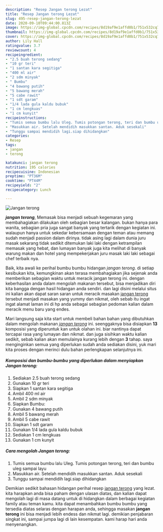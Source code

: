 ```yaml
---
description: "Resep Jangan terong Lezat"
title: "Resep Jangan terong Lezat"
slug: 495-resep-jangan-terong-lezat
date: 2020-09-10T09:44:00.813Z
image: https://img-global.cpcdn.com/recipes/8d19af9e1affd0b1/751x532cq70/jangan-terong-foto-resep-utama.jpg
thumbnail: https://img-global.cpcdn.com/recipes/8d19af9e1affd0b1/751x532cq70/jangan-terong-foto-resep-utama.jpg
cover: https://img-global.cpcdn.com/recipes/8d19af9e1affd0b1/751x532cq70/jangan-terong-foto-resep-utama.jpg
author: Lily Hall
ratingvalue: 3.7
reviewcount: 4
recipeingredient:
- "2.5 buah terong sedang"
- "10 gr teri"
- "1 santan kara segitiga"
- "400 ml air"
- "2 sdm minyak"
- " Bumbu"
- "4 bawang putih"
- "5 bawang merah"
- "5 cabe rawit"
- "1 sdt garam"
- "1/4 lada gula kaldu bubuk"
- "1 cm lengkuas"
- "1 cm kunyit"
recipeinstructions:
- "Tumis semua bumbu lalu Uleg. Tumis potongan terong, teri dan bumbu uleg sampai layu"
- "Masukkan air. Setelah mendidih masukkan santan. Aduk sesekali"
- "Tunggu sampai mendidih lagi.siap dihidangkan"
categories:
- Resep
tags:
- jangan
- terong

katakunci: jangan terong 
nutrition: 195 calories
recipecuisine: Indonesian
preptime: "PT36M"
cooktime: "PT44M"
recipeyield: "2"
recipecategory: Lunch

---
```



![Jangan terong](https://img-global.cpcdn.com/recipes/8d19af9e1affd0b1/751x532cq70/jangan-terong-foto-resep-utama.jpg)

<b><i>jangan terong</i></b>, Memasak bisa menjadi sebuah kegemaran yang membahagiakan dilakukan oleh sebagian besar kalangan. bukan hanya para wanita, sebagian pria juga sangat banyak yang tertarik dengan kegiatan ini. walaupun hanya untuk sekedar kebersamaan dengan teman atau memang sudah menjadi passion dalam dirinya. tidak asing lagi dalam dunia juru masak sekarang tidak sedikit ditemukan laki laki dengan ketrampilan memasak yang hebat, dan lumayan banyak juga kita melihat di banyak warung makan dan hotel yang mempekerjakan juru masak laki laki sebagai chef terbaik nya.

Baik, kita awali ke perihal bumbu bumbu hidangan <i>jangan terong</i>. di setiap kesibukan kita, kemungkinan akan terasa membahagiakan jika sejenak anda memberikan sebagian waktu untuk meracik jangan terong ini. dengan keberhasilan anda dalam mengolah makanan tersebut, bisa menjadikan diri kita bangga dengan hasil hidangan anda sendiri. dan lagi disini melalui situs ini kalian akan dapat saran saran untuk meracik masakan <u>jangan terong</u> tersebut menjadi masakan yang yummy dan nikmat, oleh sebab itu ingat ingat alamat laman ini di hp anda sebagai sebagian pedoman kalian dalam meracik menu baru yang endes.




Mari langsung saja kita start untuk membeli bahan bahan yang dibutuhkan dalam mengolah makanan <u><i>jangan terong</i></u> ini. seenggaknya bisa disiapkan <b>13</b> komposisi yang diperuntuk kan untuk olahan ini. biar nantinya dapat tercapai rasa yang lumayan dan nikmat. dan juga sisihkan waktu kalian sedikit, sebab kalian akan memulainya kurang lebih dengan <b>3</b> tahap. saya menginginkan semua yang diperlukan sudah anda sediakan disini, yuk mari kita proses dengan merinci dulu bahan perlengkapan selanjutnya ini.

<!--inarticleads1-->

##### Komposisi dan bumbu-bumbu yang diperlukan dalam menyiapkan Jangan terong:

1. Sediakan 2.5 buah terong sedang
1. Gunakan 10 gr teri
1. Siapkan 1 santan kara segitiga
1. Ambil 400 ml air
1. Ambil 2 sdm minyak
1. Siapkan  Bumbu:
1. Gunakan 4 bawang putih
1. Ambil 5 bawang merah
1. Ambil 5 cabe rawit
1. Siapkan 1 sdt garam
1. Gunakan 1/4 lada gula kaldu bubuk
1. Sediakan 1 cm lengkuas
1. Gunakan 1 cm kunyit




<!--inarticleads2-->

##### Cara mengolah Jangan terong:

1. Tumis semua bumbu lalu Uleg. Tumis potongan terong, teri dan bumbu uleg sampai layu
1. Masukkan air. Setelah mendidih masukkan santan. Aduk sesekali
1. Tunggu sampai mendidih lagi.siap dihidangkan




Demikian sedikit bahasan hidangan perihal resep <u>jangan terong</u> yang lezat. kita harapkan anda bisa paham dengan ulasan diatas, dan kalian dapat mengolah lagi di masa datang untuk di hidangkan dalam berbagai kegiatan family atau teman kamu. kita dapat menambahkan bumbu bumbu yang tersedia diatas selaras dengan harapan anda, sehingga masakan <b>jangan terong</b> ini bisa menjadi lebih endess dan nikmat lagi. demikian penjabaran singkat ini, sampai jumpa lagi di lain kesempatan. kami harap hari anda menyenangkan.

